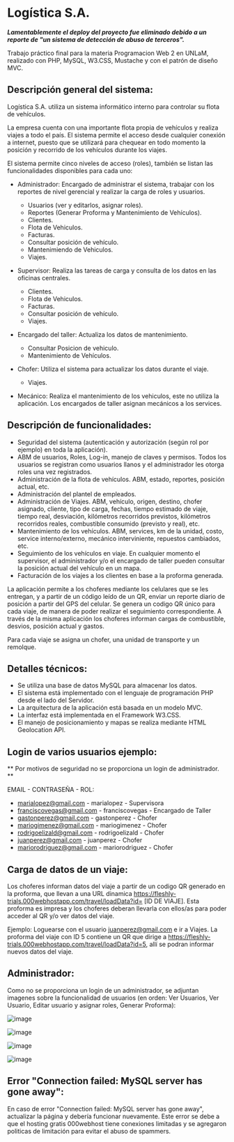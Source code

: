 # Logística S.A.

***Lamentablemente el deploy del proyecto fue eliminado debido a un reporte de "un sistema de detección de abuso de terceros".***

Trabajo práctico final para la materia Programacion Web 2 en UNLaM, realizado con PHP, MySQL, W3.CSS, Mustache y con el patrón de diseño MVC.

## Descripción general del sistema:

Logística S.A. utiliza un sistema informático interno para controlar su flota de vehículos.

La empresa cuenta con una importante flota propia de vehículos y realiza viajes a todo el país.
El sistema permite el acceso desde cualquier conexión a internet, puesto que se utilizará para
chequear en todo momento la posición y recorrido de los vehículos durante los viajes.

El sistema permite cinco niveles de acceso (roles), también se listan las funcionalidades disponibles para cada uno:
- Administrador: Encargado de administrar el sistema, trabajar con los reportes de nivel gerencial y realizar la carga de roles y usuarios. 
  * Usuarios (ver y editarlos, asignar roles).
  * Reportes (Generar Proforma y Mantenimiento de Vehículos).
  * Clientes.
  * Flota de Vehiculos.
  * Facturas.
  * Consultar posición de vehículo.
  * Mantenimiendo de Vehiculos.
  * Viajes.
  
- Supervisor: Realiza las tareas de carga y consulta de los datos en las oficinas centrales.
  * Clientes.
  * Flota de Vehiculos.
  * Facturas.
  * Consultar posición de vehículo.
  * Viajes.
  
- Encargado del taller: Actualiza los datos de mantenimiento.
  * Consultar Posicion de vehiculo.
  * Mantenimiento de Vehículos.
  
- Chofer: Utiliza el sistema para actualizar los datos durante el viaje.
  * Viajes.
  
- Mecánico: Realiza el mantenimiento de los vehiculos, este no utiliza la aplicación. Los encargados de taller asignan mecánicos a los services.


## Descripción de funcionalidades:

- Seguridad del sistema (autenticación y autorización (según rol por ejemplo) en toda la aplicación).
- ABM de usuarios, Roles, Log-in, manejo de claves y permisos. Todos los usuarios se registran como usuarios
llanos y el administrador les otorga roles una vez registrados.
- Administración de la flota de vehículos. ABM, estado, reportes, posición actual, etc.
- Administración del plantel de empleados.
- Administración de Viajes. ABM, vehículo, origen, destino, chofer asignado, cliente, tipo de carga,
fechas, tiempo estimado de viaje, tiempo real, desviación, kilómetros recorridos previstos,
kilómetros recorridos reales, combustible consumido (previsto y real), etc.
- Mantenimiento de los vehículos. ABM, services, km de la unidad, costo, service
interno/externo, mecánico interviniente, repuestos cambiados, etc.
- Seguimiento de los vehículos en viaje. En cualquier momento el supervisor, el administrador y/o
el encargado de taller pueden consultar la posición actual del vehículo en un mapa.
- Facturación de los viajes a los clientes en base a la proforma generada.

La aplicación permite a los choferes mediante los celulares que se les
entregan, y a partir de un código leído de un QR, enviar un reporte diario de posición a partir del GPS del
celular. Se genera un codigo QR único para cada viaje, de
manera de poder realizar el seguimiento correspondiente. A través de la misma aplicación los choferes
informan cargas de combustible, desvios, posición actual y gastos.

Para cada viaje se asigna un chofer, una unidad de transporte y un remolque.


## Detalles técnicos:

- Se utiliza una base de datos MySQL para almacenar los datos.
- El sistema está implementado con el lenguaje de programación PHP desde el lado del Servidor.
- La arquitectura de la aplicación está basada en un modelo MVC.
- La interfaz está implementada en el Framework W3.CSS.
- El manejo de posicionamiento y mapas se realiza mediante HTML Geolocation API.


## Login de varios usuarios ejemplo:
** Por motivos de seguridad no se proporciona un login de administrador. **

EMAIL - CONTRASEÑA - ROL:

- marialopez@gmail.com - marialopez - Supervisora
- franciscovegas@gmail.com - franciscovegas - Encargado de Taller
- gastonperez@gmail.com - gastonperez - Chofer
- mariogimenez@gmail.com - mariogimenez - Chofer
- rodrigoelizald@gmail.com - rodrigoelizald - Chofer
- juanperez@gmail.com - juanperez - Chofer
- mariorodriguez@gmail.com - mariorodriguez - Chofer


## Carga de datos de un viaje:

Los choferes informan datos del viaje a partir de un codigo QR generado en la proforma, que llevan a una URL dinamica https://fleshly-trials.000webhostapp.com/travel/loadData?id= [ID DE VIAJE]. Esta proforma es impresa y los choferes deberan llevarla con ellos/as para poder acceder al QR y/o ver datos del viaje.

Ejemplo: Loguearse con el usuario juanperez@gmail.com e ir a Viajes. La proforma del viaje con ID 5 contiene un QR que dirige a https://fleshly-trials.000webhostapp.com/travel/loadData?id=5, allí se podran informar nuevos datos del viaje.


## Administrador:

Como no se proporciona un login de un administrador, se adjuntan imagenes sobre la funcionalidad de usuarios (en orden: Ver Usuarios, Ver Usuario, Editar usuario y asignar roles, Generar Proforma):

![image](https://user-images.githubusercontent.com/58083159/127936163-0cdd00af-7972-4505-94a2-025c4a92d725.png)

![image](https://user-images.githubusercontent.com/58083159/127936192-6483f7a2-2498-4f5e-b1d5-9d0480e5cc2f.png)

![image](https://user-images.githubusercontent.com/58083159/127936202-d2e8508b-e09f-4d90-8395-b752791809db.png)

![image](https://user-images.githubusercontent.com/58083159/127936212-f8290845-1508-44cb-a433-7c6818139822.png)


## Error "Connection failed: MySQL server has gone away":

En caso de error  "Connection failed: MySQL server has gone away", actualizar la página y debería funcionar nuevamente. Este error se debe a que el hosting gratis 000webhost tiene conexiones limitadas y se agregaron politicas de limitación para evitar el abuso de spammers.
